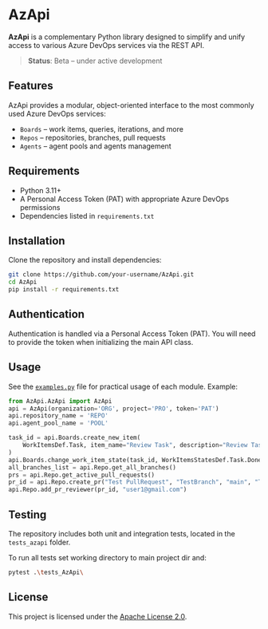 # AzApi

**AzApi** is a complementary Python library designed to simplify and unify access to various Azure DevOps services via the REST API.

> **Status**: Beta – under active development

## Features

AzApi provides a modular, object-oriented interface to the most commonly used Azure DevOps services:

- `Boards` – work items, queries, iterations, and more
- `Repos` – repositories, branches, pull requests
- `Agents` – agent pools and agents management

## Requirements

- Python 3.11+
- A Personal Access Token (PAT) with appropriate Azure DevOps permissions
- Dependencies listed in `requirements.txt`

## Installation

Clone the repository and install dependencies:

```bash
git clone https://github.com/your-username/AzApi.git
cd AzApi
pip install -r requirements.txt
```

## Authentication

Authentication is handled via a Personal Access Token (PAT). You will need to provide the token when initializing the main API class.

## Usage

See the [`examples.py`](examples.py) file for practical usage of each module. Example:

```python
from AzApi.AzApi import AzApi 
api = AzApi(organization='ORG', project='PRO', token='PAT')
api.repository_name = 'REPO'
api.agent_pool_name = 'POOL'

task_id = api.Boards.create_new_item(
    WorkItemsDef.Task, item_name="Review Task", description="Review Task for Documentation"
)
api.Boards.change_work_item_state(task_id, WorkItemsStatesDef.Task.Done)
all_branches_list = api.Repo.get_all_branches()
prs = api.Repo.get_active_pull_requests()
pr_id = api.Repo.create_pr("Test PullRequest", "TestBranch", "main", "Testing API Request.")
api.Repo.add_pr_reviewer(pr_id, "user1@gmail.com")

```

## Testing

The repository includes both unit and integration tests, located in the `tests_azapi` folder.

To run all tests set working directory to main project dir and:

```bash
pytest .\tests_AzApi\
```


## License

This project is licensed under the [Apache License 2.0](LICENSE).
